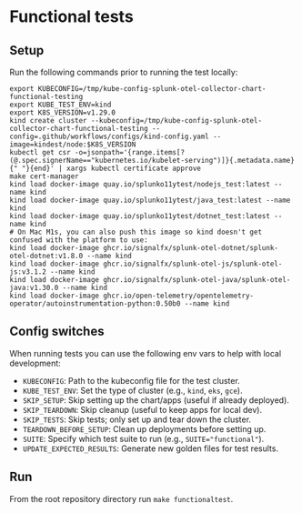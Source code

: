 # Functional tests

## Setup
Run the following commands prior to running the test locally:

```
export KUBECONFIG=/tmp/kube-config-splunk-otel-collector-chart-functional-testing
export KUBE_TEST_ENV=kind
export K8S_VERSION=v1.29.0
kind create cluster --kubeconfig=/tmp/kube-config-splunk-otel-collector-chart-functional-testing --config=.github/workflows/configs/kind-config.yaml --image=kindest/node:$K8S_VERSION
kubectl get csr -o=jsonpath='{range.items[?(@.spec.signerName=="kubernetes.io/kubelet-serving")]}{.metadata.name}{" "}{end}' | xargs kubectl certificate approve
make cert-manager
kind load docker-image quay.io/splunko11ytest/nodejs_test:latest --name kind
kind load docker-image quay.io/splunko11ytest/java_test:latest --name kind
kind load docker-image quay.io/splunko11ytest/dotnet_test:latest --name kind
# On Mac M1s, you can also push this image so kind doesn't get confused with the platform to use:
kind load docker-image ghcr.io/signalfx/splunk-otel-dotnet/splunk-otel-dotnet:v1.8.0 --name kind
kind load docker-image ghcr.io/signalfx/splunk-otel-js/splunk-otel-js:v3.1.2 --name kind
kind load docker-image ghcr.io/signalfx/splunk-otel-java/splunk-otel-java:v1.30.0 --name kind
kind load docker-image ghcr.io/open-telemetry/opentelemetry-operator/autoinstrumentation-python:0.50b0 --name kind
```

## Config switches

When running tests you can use the following env vars to help with local development:
- `KUBECONFIG`: Path to the kubeconfig file for the test cluster.
- `KUBE_TEST_ENV`: Set the type of cluster (e.g., `kind`, `eks`, `gce`).
- `SKIP_SETUP`: Skip setting up the chart/apps (useful if already deployed).
- `SKIP_TEARDOWN`: Skip cleanup (useful to keep apps for local dev).
- `SKIP_TESTS`: Skip tests; only set up and tear down the cluster.
- `TEARDOWN_BEFORE_SETUP`: Clean up deployments before setting up.
- `SUITE`: Specify which test suite to run (e.g., `SUITE="functional"`).
- `UPDATE_EXPECTED_RESULTS`: Generate new golden files for test results.

## Run

From the root repository directory run `make functionaltest`.
